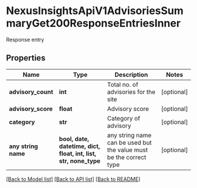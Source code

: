 # NexusInsightsApiV1AdvisoriesSummaryGet200ResponseEntriesInner

Response entry

## Properties
Name | Type | Description | Notes
------------ | ------------- | ------------- | -------------
**advisory_count** | **int** | Total no. of advisories for the site | [optional] 
**advisory_score** | **float** | Advisory score | [optional] 
**category** | **str** | Category of advisory | [optional] 
**any string name** | **bool, date, datetime, dict, float, int, list, str, none_type** | any string name can be used but the value must be the correct type | [optional]

[[Back to Model list]](../README.md#documentation-for-models) [[Back to API list]](../README.md#documentation-for-api-endpoints) [[Back to README]](../README.md)


